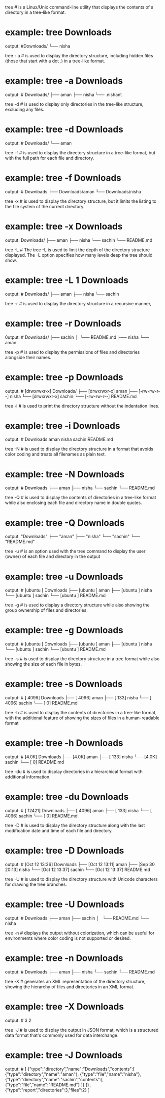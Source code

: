 tree # is a Linux/Unix command-line utility that displays the contents of a directory in a tree-like format. 
 # example: tree Downloads
output: #Downloads/
           └── nisha

tree - a # is used to display the directory structure, including hidden files (those that start with a dot .) in a tree-like format.
# example: tree -a  Downloads
output:  # Downloads/
            ├── aman
            ├── nisha
            └── .nishant

tree -d # is used to display only directories in the tree-like structure, excluding any files. 
# example: tree -d Downloads
output: # Downloads/
           └── aman

tree -f # is used to display the directory structure in a tree-like format, but with the full path for each file and directory. 
# example: tree -f Downloads
output: #  Downloads
              ├── Downloads/aman
              └── Downloads/nisha

tree -x # is used to display the directory structure, but it limits the listing to the file system of the current directory.
# example: tree -x Downloads
output:      Downloads/
               ├── aman
               ├── nisha
               └── sachin
                     └── README.md

tree -L # The tree -L is used to limit the depth of the directory structure displayed. The -L option specifies how many levels deep the tree should show.
# example: tree -L 1 Downloads
output: #     Downloads/
                ├── aman
                ├── nisha
                └── sachin

tree -r # is used to display the directory structure in a recursive manner, 
# example: tree -r Downloads
0utput: #   Downloads/
              ├── sachin
              │     └── README.md
              ├── nisha
              └── aman

tree -p # is used to display the permissions of files and directories alongside their names.
# example: tree -p Downloads
output: #  [drwxrwxr-x]  Downloads/
           ├── [drwxrwxr-x]  aman
           ├── [-rw-rw-r--]  nisha
           └── [drwxrwxr-x]  sachin
                  └── [-rw-rw-r--]  README.md

tree -i # is used to print the directory structure without the indentation lines. 
# example: tree -i Downloads
output: #   Downloads
              aman
              nisha
              sachin
              README.md

tree -N # is used to display the directory structure in a format that avoids color coding and treats all filenames as plain text.
# example: tree -N Downloads
output: #  Downloads
              ├── aman
              ├── nisha
              └── sachin
                    └── README.md

tree -Q # is used to display the contents of directories in a tree-like format while also enclosing each file and directory name in double quotes.
# example: tree -Q Downloads
output:          "Downloads"
                    ├── "aman"
                    ├── "nisha"
                    └── "sachin"
                           └── "README.md"

tree -u #  is an option used with the tree command to display the user (owner) of each file and directory in the output
# example: tree -u Downloads
output: # [ubuntu  ]  Downloads
          ├── [ubuntu  ]  aman
          ├── [ubuntu  ]  nisha
          └── [ubuntu  ]  sachin
                └── [ubuntu  ]  README.md

tree -g #   is used to display a directory structure while also showing the group ownership of files and directories. 
# example: tree -g Downloads
output: #   [ubuntu  ]  Downloads
            ├── [ubuntu  ]  aman
            ├── [ubuntu  ]  nisha
            └── [ubuntu  ]  sachin
                └── [ubuntu  ]  README.md
 
 tree -s #  is used to display the directory structure in a tree format while also showing the size of each file in bytes.
 # example: tree -s Downloads
 output: #   [       4096]  Downloads
             ├── [       4096]  aman
             ├── [        133]  nisha
             └── [       4096]  sachin
                 └── [          0]  README.md

tree -h #  is used to display the contents of directories in a tree-like format, with the additional feature of showing the sizes of files in a human-readable format
# example: tree -h Downloads
output: #   [4.0K]  Downloads
            ├── [4.0K]  aman
            ├── [ 133]  nisha
            └── [4.0K]  sachin
                └── [   0]  README.md

tree -du #  is used to display directories in a hierarchical format with additional information.
# example: tree -du Downloads
output: #   [      12421]  Downloads
            ├── [       4096]  aman
            ├── [        133]  nisha
            └── [       4096]  sachin
                └── [          0]  README.md

tree -D # is used to display the directory structure along with the last modification date and time of each file and directory. 
# example: tree -D Downloads
output: #   [Oct 12 13:36]  Downloads
            ├── [Oct 12 13:11]  aman
            ├── [Sep 30 20:13]  nisha
            └── [Oct 12 13:37]  sachin
                └── [Oct 12 13:37]  README.md

tree -U #  is used to display the directory structure with Unicode characters for drawing the tree branches.
# example: tree -U Downloads
output:  #   Downloads
             ├── aman
             ├── sachin
             │   └── README.md
             └── nisha

tree -n # displays the output without colorization, which can be useful for environments where color coding is not supported or desired.
# example: tree -n Downloads
output: #   Downloads
            ├── aman
            ├── nisha
            └── sachin
                └── README.md

tree -X # generates an XML representation of the directory structure, showing the hierarchy of files and directories in an XML format. 
# example: tree -X Downloads
output: #   <?xml version="1.0" encoding="UTF-8"?>
            <tree>
              <directory name="Downloads">
                 <directory name="aman"></directory>
                 <file name="nisha"></file>
                 <directory name="sachin">
                   <file name="README.md"></file>
                 </directory>
               </directory>
              <report>
                <directories>3</directories>
                <files>2</files>
              </report>
            </tree>
 
 tree -J # is used to display the output in JSON format, which is a structured data format that's commonly used for data interchange. 
 # example: tree -J Downloads
 output: #  [
               {"type":"directory","name":"Downloads","contents":[
                 {"type":"directory","name":"aman"},
                 {"type":"file","name":"nisha"},
                 {"type":"directory","name":"sachin","contents":[
                   {"type":"file","name":"README.md"}
                 ]}
               ]}
            ,
               {"type":"report","directories":3,"files":2}
            ]



